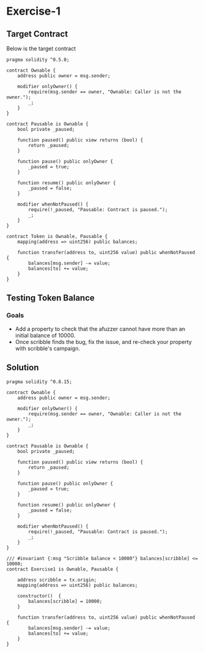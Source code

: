 # Exercise-1  

## Target Contract

Below is the target contract 

```solidity
pragma solidity ^0.5.0;

contract Ownable {
    address public owner = msg.sender;

    modifier onlyOwner() {
        require(msg.sender == owner, "Ownable: Caller is not the owner.");
        _;
    }
}

contract Pausable is Ownable {
    bool private _paused;

    function paused() public view returns (bool) {
        return _paused;
    }

    function pause() public onlyOwner {
        _paused = true;
    }

    function resume() public onlyOwner {
        _paused = false;
    }

    modifier whenNotPaused() {
        require(!_paused, "Pausable: Contract is paused.");
        _;
    }
}

contract Token is Ownable, Pausable {
    mapping(address => uint256) public balances;

    function transfer(address to, uint256 value) public whenNotPaused {
        balances[msg.sender] -= value;
        balances[to] += value;
    }
}
```

## Testing Token Balance 

### Goals

- Add a property to check that the afuzzer cannot have more than an initial balance of 10000.
- Once scribble finds the bug, fix the issue, and re-check your property with scribble's campaign.

## Solution

```solidity
pragma solidity ^0.8.15;

contract Ownable {
    address public owner = msg.sender;

    modifier onlyOwner() {
        require(msg.sender == owner, "Ownable: Caller is not the owner.");
        _;
    }
}

contract Pausable is Ownable {
    bool private _paused;

    function paused() public view returns (bool) {
        return _paused;
    }

    function pause() public onlyOwner {
        _paused = true;
    }

    function resume() public onlyOwner {
        _paused = false;
    }

    modifier whenNotPaused() {
        require(!_paused, "Pausable: Contract is paused.");
        _;
    }
}

/// #invariant {:msg "Scribble balance < 10000"} balances[scribble] <= 10000;
contract Exercise1 is Ownable, Pausable {
    
    address scribble = tx.origin;
    mapping(address => uint256) public balances;
    
    constructor()  {
        balances[scribble] = 10000;
    }
    
    function transfer(address to, uint256 value) public whenNotPaused {
        balances[msg.sender] -= value;
        balances[to] += value;
    }
}

```

